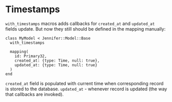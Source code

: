 # Timestamps

`with_timestamps` macros adds callbacks for `created_at` and `updated_at` fields update. But now they still should be defined in the mapping manually:

```crystal
class MyModel < Jennifer::Model::Base
  with_timestamps

  mapping(
    id: Primary32,
    created_at: {type: Time, null: true},
    updated_at: {type: Time, null: true}
  )
end
```

`created_at` field is populated with current time when corresponding record is stored to the database. `updated_at` - whenever record is updated (the way that callbacks are invoked).
